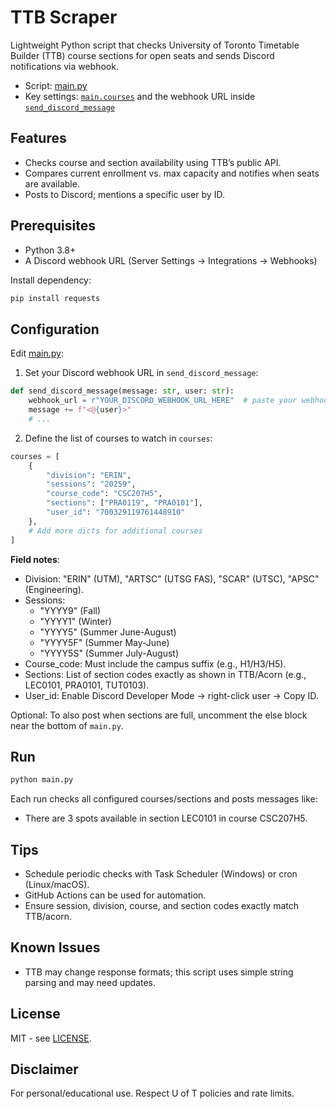# TTB Scraper

Lightweight Python script that checks University of Toronto Timetable Builder (TTB) course sections for open seats and sends Discord notifications via webhook.

- Script: [main.py](main.py)
- Key settings: [`main.courses`](main.py) and the webhook URL inside [`send_discord_message`](main.py)

## Features
- Checks course and section availability using TTB’s public API.
- Compares current enrollment vs. max capacity and notifies when seats are available.
- Posts to Discord; mentions a specific user by ID.

## Prerequisites
- Python 3.8+
- A Discord webhook URL (Server Settings → Integrations → Webhooks)

Install dependency:
```bash
pip install requests
```

## Configuration
Edit [main.py](main.py):

1) Set your Discord webhook URL in `send_discord_message`:
```python
def send_discord_message(message: str, user: str):
    webhook_url = r"YOUR_DISCORD_WEBHOOK_URL_HERE"  # paste your webhook URL
    message += f"<@{user}>"
    # ...
```

2) Define the list of courses to watch in `courses`:
```python
courses = [
    {
        "division": "ERIN",
        "sessions": "20259",
        "course_code": "CSC207H5",
        "sections": ["PRA0119", "PRA0101"],
        "user_id": "700329119761448910"
    },
    # Add more dicts for additional courses
]
```

**Field notes**:
- Division: "ERIN" (UTM), "ARTSC" (UTSG FAS), "SCAR" (UTSC), "APSC" (Engineering).
- Sessions:
    - "YYYY9" (Fall)
    - "YYYY1" (Winter)
    - "YYYY5" (Summer June-August)
    - "YYYY5F" (Summer May-June)
    - "YYYY5S" (Summer July-August)
- Course_code: Must include the campus suffix (e.g., H1/H3/H5).
- Sections: List of section codes exactly as shown in TTB/Acorn (e.g., LEC0101, PRA0101, TUT0103).
- User_id: Enable Discord Developer Mode → right-click user → Copy ID.

Optional: To also post when sections are full, uncomment the else block near the bottom of `main.py`.

## Run
```bash
python main.py
```

Each run checks all configured courses/sections and posts messages like:
- There are 3 spots available in section LEC0101 in course CSC207H5.

## Tips
- Schedule periodic checks with Task Scheduler (Windows) or cron (Linux/macOS).
- GitHub Actions can be used for automation.
- Ensure session, division, course, and section codes exactly match TTB/acorn.

## Known Issues
- TTB may change response formats; this script uses simple string parsing and may need updates.

## License
MIT - see [LICENSE](LICENSE).

## Disclaimer
For personal/educational use. Respect U of T policies and rate limits.